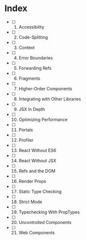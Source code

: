 # Index

- [ ] 1. Accessibility
- [ ] 2. Code-Splitting
- [ ] 3. Context
- [ ] 4. Error Boundaries
- [ ] 5. Forwarding Refs
- [ ] 6. Fragments
- [ ] 7. Higher-Order Components
- [ ] 8. Integrating with Other Libraries
- [ ] 9. JSX In Depth
- [ ] 10. Optimizing Performance
- [ ] 11. Portals
- [ ] 12. Profiler
- [ ] 13. React Without ES6
- [ ] 14. React Without JSX
- [ ] 15. Refs and the DOM
- [ ] 16. Render Props
- [ ] 17. Static Type Checking
- [ ] 18. Strict Mode
- [ ] 19. Typechecking With PropTypes
- [ ] 20. Uncontrolled Components
- [ ] 21. Web Components
